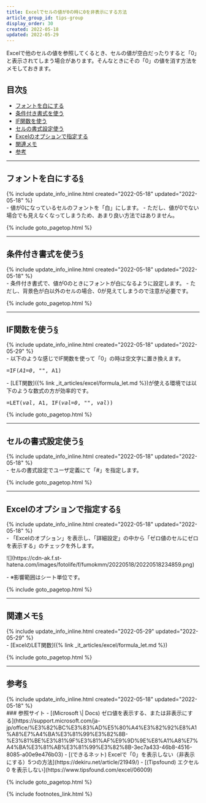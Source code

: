 ```yaml
---
title: Excelでセルの値が0の時に0を非表示にする方法
article_group_id: tips-group
display_order: 30
created: 2022-05-18
updated: 2022-05-29
---
```

Excelで他のセルの値を参照してくるとき、セルの値が空白だったりすると「0」と表示されてしまう場合があります。そんなときにその「0」の値を消す方法をメモしておきます。

## <a name="index">目次</a><a class="heading-anchor-permalink" href="#目次">§</a>

<ul id="index_ul">
<li><a href="#フォントを白にする">フォントを白にする</a></li>
<li><a href="#条件付き書式を使う">条件付き書式を使う</a></li>
<li><a href="#IF関数を使う">IF関数を使う</a></li>
<li><a href="#セルの書式設定使う">セルの書式設定使う</a></li>
<li><a href="#Excelのオプションで指定する">Excelのオプションで指定する</a></li>
<li><a href="#関連メモ">関連メモ</a></li>
<li><a href="#参考">参考</a></li>
</ul>

* * *
## <a name="フォントを白にする">フォントを白にする</a><a class="heading-anchor-permalink" href="#フォントを白にする">§</a>
<div class="chapter-updated">{% include update_info_inline.html created="2022-05-18" updated="2022-05-18" %}</div>
- 値が0になっているセルのフォントを「白」にします。
- ただし、値が0でない場合でも見えなくなってしまうため、あまり良い方法ではありません。

{% include goto_pagetop.html %}

* * *
## <a name="条件付き書式を使う">条件付き書式を使う</a><a class="heading-anchor-permalink" href="#条件付き書式を使う">§</a>
<div class="chapter-updated">{% include update_info_inline.html created="2022-05-18" updated="2022-05-18" %}</div>
- 条件付き書式で、値が0のときにフォントが白になるように設定します。
- ただし、背景色が白以外のセルの場合、0が見えてしまうので注意が必要です。

{% include goto_pagetop.html %}

* * *
## <a name="IF関数を使う">IF関数を使う</a><a class="heading-anchor-permalink" href="#IF関数を使う">§</a>
<div class="chapter-updated">{% include update_info_inline.html created="2022-05-18" updated="2022-05-29" %}</div>
- 以下のような感じでIF関数を使って「0」の時は空文字に置き換えます。
<div class="code-box no-title">
<pre>
=IF(<em>A1=0</em>, <em class="blue">""</em>, A1)
</pre>
</div>
- [LET関数]({% link _it_articles/excel/formula_let.md %})が使える環境では以下のような数式の方が効率的です。
<div class="code-box no-title">
<pre>
=LET(<em class="orange">val</em>, A1, IF(<em>val=0</em>, <em class="blue">""</em>, <em class="orange">val</em>))
</pre>
</div>

{% include goto_pagetop.html %}

* * *
## <a name="セルの書式設定使う">セルの書式設定使う</a><a class="heading-anchor-permalink" href="#セルの書式設定使う">§</a>
<div class="chapter-updated">{% include update_info_inline.html created="2022-05-18" updated="2022-05-18" %}</div>
- セルの書式設定でユーザ定義にて「#」を指定します。

{% include goto_pagetop.html %}

* * *
## <a name="Excelのオプションで指定する">Excelのオプションで指定する</a><a class="heading-anchor-permalink" href="#Excelのオプションで指定する">§</a>
<div class="chapter-updated">{% include update_info_inline.html created="2022-05-18" updated="2022-05-18" %}</div>
- 「Excelのオプション」を表示し、「詳細設定」の中から「ゼロ値のセルにゼロを表示する」のチェックを外します。
<p class="center" markdown="span">
![](https://cdn-ak.f.st-hatena.com/images/fotolife/f/fumokmm/20220518/20220518234859.png)
</p>
- ※影響範囲はシート単位です。

{% include goto_pagetop.html %}

* * *
## <a name="関連メモ">関連メモ</a><a class="heading-anchor-permalink" href="#関連メモ">§</a>
<div class="chapter-updated">{% include update_info_inline.html created="2022-05-29" updated="2022-05-29" %}</div>
- [ExcelのLET関数]({% link _it_articles/excel/formula_let.md %})

{% include goto_pagetop.html %}

* * *
## <a name="参考">参考</a><a class="heading-anchor-permalink" href="#参考">§</a>
<div class="chapter-updated">{% include update_info_inline.html created="2022-05-18" updated="2022-05-18" %}</div>
### 参照サイト
- [(Microsoft \| Docs) ゼロ値を表示する、または非表示にする](https://support.microsoft.com/ja-jp/office/%E3%82%BC%E3%83%AD%E5%80%A4%E3%82%92%E8%A1%A8%E7%A4%BA%E3%81%99%E3%82%8B-%E3%81%BE%E3%81%9F%E3%81%AF%E9%9D%9E%E8%A1%A8%E7%A4%BA%E3%81%AB%E3%81%99%E3%82%8B-3ec7a433-46b8-4516-8085-a00e9e476b03)
- [(できるネット) Excelで「0」を表示しない（非表示にする）5つの方法](https://dekiru.net/article/21949/)
- [(Tipsfound) エクセル 0 を表示しない](https://www.tipsfound.com/excel/06009)

{% include goto_pagetop.html %}

{% include footnotes_link.html %}
